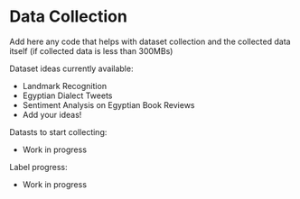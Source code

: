 # Data Collection

Add here any code that helps with dataset collection and the collected data itself (if collected data is less than 300MBs)

Dataset ideas currently available:

* Landmark Recognition
* Egyptian Dialect Tweets
* Sentiment Analysis on Egyptian Book Reviews 
* Add your ideas!

Datasts to start collecting:
* Work in progress

Label progress:
* Work in progress
